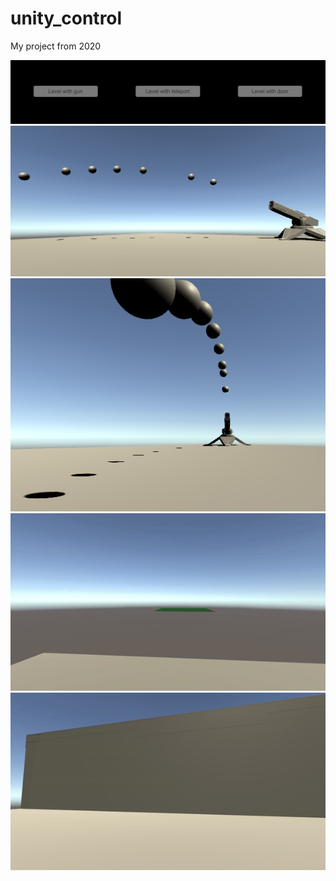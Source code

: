 # unity_control

My project from 2020

![](samples/1.png)
![](samples/2.png)
![](samples/3.png)
![](samples/4.gif)
![](samples/5.gif)
